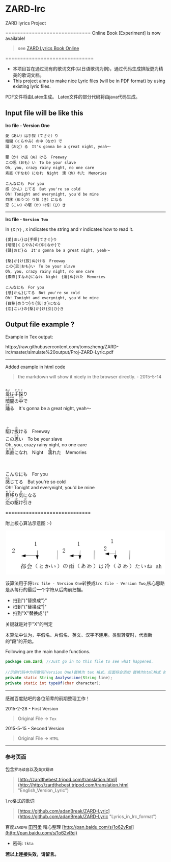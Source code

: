# ZARD-lrc
ZARD lyrics Project

=============================
Online Book [Experiment] is now available!
>see [ZARD Lyrics Book Online](http://tomszheng.gitbooks.io/zard_lyrics/content/)


==============================
* 本项目旨在通过现有的歌词文件(以日语歌词为例)，通过代码生成排版更为精美的歌词文档。
* This project aims to make nice Lyric files (will be in PDF format) by using existing lyric files.

PDF文件将由Latex生成。
Latex文件的部分代码将由java代码生成。

Input file will be like this
------------------------
<b>lrc file - Version One</b>
~~~
愛（あい）は手探（てさぐ）り
暗闇（くらやみ）の中（なか）で
踊（おど）る　It's gonna be a great night, yeah～

駆（か）け拔（ぬ）ける　Freeway
この思（おも）い　To be your slave
Oh, you, crazy rainy night, no one care
素直（すなお）になれ　Night　濡（ぬ）れた　Memories

こんなにも　For you
感（かん）じてる　But you're so cold
Oh! Tonight and everynight, you'd be mine
目移（めうつ）り気（き）になる
恋（こい）の駆（か）け引（ひ）き
~~~
------------------------

<b>lrc file - <code>Version Two</code></b>

In <code>{X|Y}</code> , <code>X</code> indicates the string and <code>Y</code> indicates how to read it.

~~~
{愛|あい}は{手探|てさぐ}り
{暗闇|くらやみ}の{中|なか}で
{踊|おど}る　It's gonna be a great night, yeah～

{駆|か}け{拔|ぬ}ける　Freeway
この{思|おも}い　To be your slave
Oh, you, crazy rainy night, no one care
{素直|すなお}になれ　Night　{濡|ぬ}れた　Memories

こんなにも　For you
{感|かん}じてる　But you're so cold
Oh! Tonight and everynight, you'd be mine
{目移|めうつ}り{気|き}になる
{恋|こい}の{駆|か}け{引|ひ}き
~~~

Output file example ?
------------------------
Example in Tex output:

<embed>
https://raw.githubusercontent.com/tomszheng/ZARD-lrc/master/simulate%20output/Proj-ZARD-Lyric.pdf
</embed>


--------------------------

Added example in html code
>the markdown will show it nicely in the browser directly. - 2015-5-14

<p align="center">

<br><ruby>愛<rt>あい</ruby>は<ruby>手探<rt>てさぐ</ruby>り
<br><ruby>暗闇<rt>くらやみ</ruby>の<ruby>中<rt>なか</ruby>で
<br><ruby>踊<rt>おど</ruby>る　It's gonna be a great night, yeah～

<br><br><ruby>駆<rt>か</ruby>け<ruby>拔<rt>ぬ</ruby>ける　Freeway
<br>この<ruby>思<rt>おも</ruby>い　To be your slave
<br>Oh, you, crazy rainy night, no one care
<br><ruby>素直<rt>すなお</ruby>になれ　Night　<ruby>濡<rt>ぬ</ruby>れた　Memories

<br><br>こんなにも　For you
<br><ruby>感<rt>かん</ruby>じてる　But you're so cold
<br>Oh! Tonight and everynight, you'd be mine
<br><ruby>目移<rt>めうつ</ruby>り<ruby>気<rt>き</ruby>になる
<br><ruby>恋<rt>こい</ruby>の<ruby>駆<rt>か</ruby>け<ruby>引<rt>ひ</ruby>き

</p>

=============================

附上核心算法示意图 :-)
<p align="center">
  <img src="https://github.com/tomszheng/ZARD-lrc/blob/master/algo.PNG" width="500" style="text-align:center"/>
</p>

该算法用于将`lrc file - Version One`转换成`lrc file - Version Two`,核心思路是从每行的最后一个字符从后向前扫描。

- 扫到")"替换成"}"
- 扫到"("替换成"|"
- 扫到"X"替换成"{"

关键就是对于"X"的判定

本算法中认为，平假名、片假名、英文、汉字不连用。类型转变时，代表新的"段"的开始。

Following are the main handle functions.

```java
package com.zard; //Just go in to this file to see what happened.

//示例代码中为将歌词(Version One)替换为 tex 格式，后面将会添加 替换为html格式 的代码。
private static String AnalyseLine(String line);
private static int typeOf(char character);
```

----
感谢百度贴吧的各位前辈的前期整理工作！ 

2015-2-28 - First Version 
>Original File -> `Tex`

2015-5-15 - Second Version 
>Original File -> `HTML`


----
### 参考页面 ###
包含`罗马读音`以及`英文翻译`
>[http://zardthebest.tripod.com/translation.html](http://http://zardthebest.tripod.com/translation.html "English_Version_Lyric")

`lrc`格式的歌词
>[https://github.com/adanBreak/ZARD-Lyric](https://github.com/adanBreak/ZARD-Lyric "Lyrics_in_lrc_format")

百度`ZARD吧` <u>田可柔</u> 精心整理
[http://pan.baidu.com/s/1o62vRei](http://pan.baidu.com/s/1o62vRei) 

- 密码: `tkta`

**若以上连接失效，请留言。**
